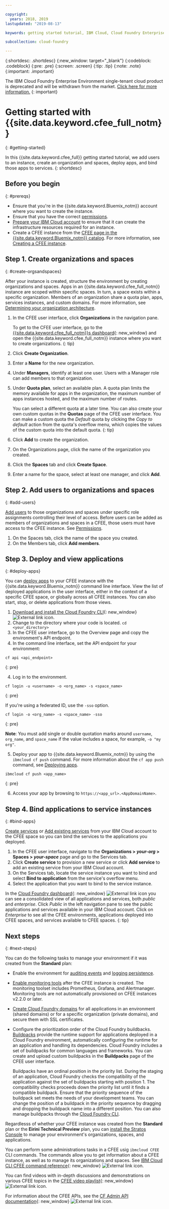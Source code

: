 ```yaml
---

copyright:
  years: 2018, 2019
lastupdated: "2019-08-13"

keywords: getting started tutorial, IBM Cloud, Cloud Foundry Enterprise Environment

subcollection: cloud-foundry

---
```


{:shortdesc: .shortdesc}
{:new_window: target="_blank"}
{:codeblock: .codeblock}
{:pre: .pre}
{:screen: .screen}
{:tip: .tip}
{:note: .note}
{:important: .important}

The IBM Cloud Foundry Enterprise Environment single-tenant cloud product is deprecated and will be withdrawn from the market. [Click here for more information.](/docs/cloud-foundry?topic=cloud-foundry-what-s-new-in-ibm-cloud-foundry-enterprise-environment#deprecation)
{: important}

# Getting started with {{site.data.keyword.cfee_full_notm}}
{: #getting-started}

<!-- Revamp the getting started to guide the user from the CF overview page in the console, starting with selecting Enterprise Environment. One of the prereqs should be setting up the IBM Cloud environment and point to the Determining your organization architecture topic. Also, CFEE is not an approved acronym. Replace all instances with the Enterprise Environment short name conref. -->

In this {{site.data.keyword.cfee_full}} getting started tutorial, we add users to an instance, create an organization and spaces, deploy apps, and bind those apps to services.
{: shortdesc}

## Before you begin
{: #prereqs}

* Ensure that you're in the {{site.data.keyword.Bluemix_notm}} account where you want to create the instance.
* Ensure that you have the correct [permissions](/docs/cloud-foundry?topic=cloud-foundry-permissions). 
* [Prepare your IBM Cloud account](/docs/cloud-foundry?topic=cloud-foundry-prepare) to ensure that it can create the infrastructure resources required for an instance.
* Create a CFEE instance from the [CFEE page in the {{site.data.keyword.Bluemix_notm}} catalog](https://cloud.ibm.com/cfadmin/create). For more information, see [Creating a CFEE instance](/docs/cloud-foundry?topic=cloud-foundry-create-environment).


## Step 1. Create organizations and spaces
{: #create-orgsandspaces}

After your instance is created, structure the environment by creating organizations and spaces. Apps in an {{site.data.keyword.cfee_full_notm}} instance are scoped within specific spaces. In turn, a space exists within a specific organization. Members of an organization share a quota plan, apps, services instances, and custom domains. For more information, see [Determining your organization architecture](/docs/cloud-foundry?topic=cloud-foundry-orgstructure).

1. In the CFEE user interface, click **Organizations** in the navigation pane.

    To get to the CFEE user interface, go to the [{{site.data.keyword.cfee_full_notm}}s dashboard](https://cloud.ibm.com/cloudfoundry/environments){: new_window} and open the {{site.data.keyword.cfee_full_notm}} instance where you want to create organizations.
    {: tip}

3. Click **Create Organization**.
4. Enter a **Name** for the new organization.
5. Under **Managers**, identify at least one user. Users with a Manager role can add members to that organization.
6. Under **Quota plan**, select an available plan. A quota plan limits the memory available for apps in the organization, the maximum number of apps instances hosted, and the maximum number of routes.
  
    You can select a different quota at a later time. You can also create your own custom quotas in the **Quotas** page of the CFEE user interface. You can make a custom quota the _Default_ quota by clicking the _Copy to default_ action from the quota's overflow menu, which copies the values of the custom quota into the default quota.
    {: tip}

1. Click **Add** to create the organization.
1. On the Organizations page, click the name of the organization you created.
1. Click the **Spaces** tab and click **Create Space**. 
1. Enter a name for the space, select at least one manager, and click **Add**.

## Step 2. Add users to organizations and spaces
{: #add-users}

[Add users](/docs/cloud-foundry?topic=cloud-foundry-adding_users) to those organizations and spaces under specific role assignments controlling their level of access.  Before users can be added as members of organizations and spaces in a CFEE, those users must have access to the CFEE instance. See [Permissions](/docs/cloud-foundry?topic=cloud-foundry-permissions).

1. On the Spaces tab, click the name of the space you created.
1. On the Members tab, click **Add members**.

## Step 3. Deploy and view applications
{: #deploy-apps}

You can [deploy apps](/docs/cloud-foundry?topic=cloud-foundry-deploy_apps) to your CFEE instance with the {{site.data.keyword.Bluemix_notm}} command line interface.  View the list of deployed applications in the user interface, either in the context of a specific CFEE space, or globally across all CFEE instances.  You can also start, stop, or delete applications from those views.

1. [Download and install the Cloud Foundry CLI](https://docs.cloudfoundry.org/cf-cli/install-go-cli.html){: new_window} ![External link icon](../icons/launch-glyph.svg "External link icon").
1. Change to the directory where your code is located. `cd <your_directory>`
2. In the CFEE user interface, go to the Overview page and copy the environment's API endpoint.
3. In the command line interface, set the API endpoint for your environment:

  ```
  cf api <api_endpoint>
  ```
  {: pre}

4. Log in to the environment.

  ```
  cf login -u <username> -o <org_name> -s <space_name>
  ```
  {: pre}

  If you're using a federated ID, use the `-sso` option.

  ```
  cf login -o <org_name> -s <space_name> -sso
  ```
  {: pre}

  **Note**: You must add single or double quotation marks around `username`, `org_name`, and  `space_name` if the value includes a space, for example, `-o "my org"`.

5.  Deploy your app to {{site.data.keyword.Bluemix_notm}} by using the `ibmcloud cf push` command. For more information about the `cf app push` command, see [Deploying apps](/docs/cloud-foundry-public?topic=cloud-foundry-public-deployingapps).

  ```
  ibmcloud cf push <app_name>
  ```
  {: pre}

6.  Access your app by browsing to `https://<app_url>.<AppDomainName>`.


## Step 4. Bind applications to service instances 
{: #bind-apps}

[Create services](/docs/cloud-foundry?topic=cloud-foundry-workingwith-services#creating-services-inspace) or [Add existing services](/docs/cloud-foundry?topic=cloud-foundry-workingwith-services#adding-services-inspace) from your IBM Cloud account to the CFEE space so you can bind the services to the applications you deployed.

1. In the CFEE user interface, navigate to the **Organizations > *your-org* > Spaces > *your-space*** page and go to the Services tab.
1. Click **Create service** to provision a new service or click **Add service** to add an existing service from your IBM Cloud account.
1. On the Services tab, locate the service instance you want to bind and select **Bind to application** from the service's overflow menu.
6. Select the application that you want to bind to the service instance.

In the [Cloud Foundry dashboard](https://cloud.ibm.com/dashboard/cloudfoundry/overview){: new_window} ![External link icon](../icons/launch-glyph.svg "External link icon") you can see a consolidated view of all applications and services, both *public* and *enterprise*. Click *Public* in the left navigation pane to see the public applications and services available in your IBM Cloud account.  Click on *Enterprise* to see all the CFEE environments, applications deployed into CFEE spaces, and services available to CFEE spaces.
{: tip}

## Next steps
{: #next-steps}

You can do the following tasks to manage your environment if it was created from the **Standard** plan:

 * Enable the environment for [auditing events](/docs/cloud-foundry?topic=cloud-foundry-auditing-logging#auditing) and [logging persistence](/docs/cloud-foundry?topic=cloud-foundry-auditing-logging#logging).

 * [Enable monitoring tools](/docs/cloud-foundry?topic=cloud-foundry-monitoring) after the CFEE instance is created. The monitoring toolset includes Prometheus, Grafana, and Alertmanager. Monitoring tools are not automatically provisioned on CFEE instances v2.2.0 or later. 

 * [Create  Cloud Foundry domains](/docs/cloud-foundry?topic=cloud-foundry-domains) for all applications in an environment  (shared domains) or for a specific organization (private domains), and secure them with SSL certificates.

 * Configure the prioritization order of the Cloud Foundry buildbacks. [Buildpacks](https://docs.cloudfoundry.org/buildpacks/) provide the runtime support for applications deployed in a Cloud Foundry environment, automatically configuring the runtime for an application and handling its dependencies. Cloud Foundry includes a set of buildpacks for common languages and frameworks. You can create and upload custom buildpacks in the **Buildpacks** page of the CFEE user interface. 
 
   Buildpacks have an ordinal position in the priority list.  During the staging of an application, Cloud Foundry checks the compatibility of the application against the set of buildpacks starting with position 1. The compatibility checks proceeds down the priority list until it finds a compatible buildpack. Ensure that the priority sequence of the buildpack set meets the needs of your development teams.  You can change the position of a buildpack in the priority sequence by dragging and dropping the buildpack name into a different position.  You can also manage buildpacks through the [Cloud Foundry CLI](https://docs.cloudfoundry.org/adminguide/buildpacks.html).

Regardlesss of whether your CFEE instance was created from the **Standard** plan or the **Eirini Technical Preview** plan,  you can [install the Stratos Console](/docs/cloud-foundry?topic=cloud-foundry-stratos) to manage your environment's organizations, spaces, and applications. 

You can perform some administrations tasks in a CFEE usig `ibmcloud CFEE` CLI commands. The commands allow you to get information about a CFEE instance, as well as to manage its organizations and spaces. See [IBM Cloud CLI CFEE command reference](/docs/cli/reference/ibmcloud?topic=cloud-cli-ibmcloud_commands_cfee){: new_window} ![External link icon](../icons/launch-glyph.svg "External link icon").

You can find videos with in-depth discussions and demonstrations on various CFEE topics in the [CFEE video playlist](https://ibm.biz/CFEE-Playlist){: new_window} ![External link icon](../icons/launch-glyph.svg "External link icon").

For information about the CFEE APIs, see the [CF Admin API documentation](https://cloud.ibm.com/apidocs/cfaas){: new_window} ![External link icon](../icons/launch-glyph.svg "External link icon").

